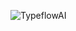 ![TypeflowAI](https://github.com/TypeflowAI/.github/assets/1154202/adcd3284-d1d8-4f7c-85f2-4747948102da)
